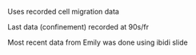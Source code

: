 Uses recorded cell migration data

Last data (confinement) recorded at 90s/fr

Most recent data from Emily was done using ibidi slide 

